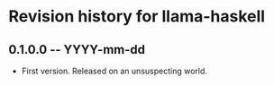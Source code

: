 # Revision history for llama-haskell

## 0.1.0.0 -- YYYY-mm-dd

* First version. Released on an unsuspecting world.
